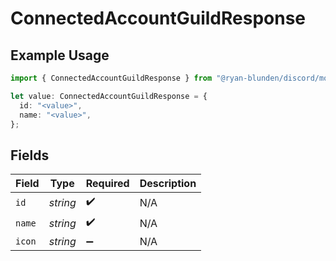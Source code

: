 # ConnectedAccountGuildResponse

## Example Usage

```typescript
import { ConnectedAccountGuildResponse } from "@ryan-blunden/discord/models/components";

let value: ConnectedAccountGuildResponse = {
  id: "<value>",
  name: "<value>",
};
```

## Fields

| Field              | Type               | Required           | Description        |
| ------------------ | ------------------ | ------------------ | ------------------ |
| `id`               | *string*           | :heavy_check_mark: | N/A                |
| `name`             | *string*           | :heavy_check_mark: | N/A                |
| `icon`             | *string*           | :heavy_minus_sign: | N/A                |
